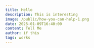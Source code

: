 ```yaml
---
title: Hello
description: This is interesting
image: /public/how-you-can-help-1.png
date: 2025-01-09T16:40:00
content: Tell Me
author: if this
tags: works
---
```


